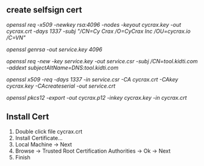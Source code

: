 ## create selfsign cert
*openssl req -x509 -newkey rsa:4096 -nodes -keyout cycrax.key -out cycrax.crt -days 1337 -subj "/CN=Cy Crax /O=CyCrax Inc /OU=cycrax.io /C=VN"*


*openssl genrsa -out service.key 4096*


*openssl req -new -key service.key -out service.csr -subj /CN=tool.kidti.com -addext subjectAltName=DNS:tool.kidti.com*


*openssl x509 -req -days 1337 -in service.csr -CA cycrax.crt -CAkey cycrax.key -CAcreateserial -out service.crt*


*openssl pkcs12 -export -out cycrax.p12 -inkey cycrax.key -in cycrax.crt*


## Install Cert
1. Double click file cycrax.crt
2. Install Certificate...
3. Local Machine -> Next
4. Browse -> Trusted Root Certification Authorities -> Ok -> Next
5. Finish